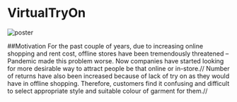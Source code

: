 # VirtualTryOn

![poster](https://user-images.githubusercontent.com/47136483/137844843-77942359-6212-4fdf-a155-c2737a9133ae.JPG)

##Motivation
 For the past couple of years, due to increasing online shopping and rent cost, offline
stores have been tremendously threatened – Pandemic made this problem worse.
Now companies have started looking for more desirable way to attract people be
that online or in-store.//
 Number of returns have also been increased because of lack of try on as they would
have in offline shopping. Therefore, customers find it confusing and difficult to select
appropriate style and suitable colour of garment for them.//
